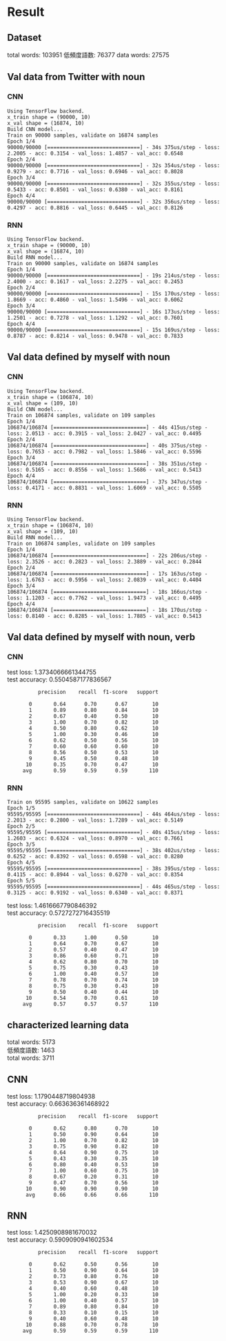 # Result

## Dataset
total words: 103951
低頻度語数: 76377
data words: 27575

## Val data from Twitter with noun
### CNN

```
Using TensorFlow backend.
x_train shape = (90000, 10)
x_val shape = (16874, 10)
Build CNN model...
Train on 90000 samples, validate on 16874 samples
Epoch 1/4
90000/90000 [==============================] - 34s 375us/step - loss: 2.2005 - acc: 0.3154 - val_loss: 1.4857 - val_acc: 0.6548
Epoch 2/4
90000/90000 [==============================] - 32s 354us/step - loss: 0.9279 - acc: 0.7716 - val_loss: 0.6946 - val_acc: 0.8028
Epoch 3/4
90000/90000 [==============================] - 32s 355us/step - loss: 0.5433 - acc: 0.8501 - val_loss: 0.6380 - val_acc: 0.8161
Epoch 4/4
90000/90000 [==============================] - 32s 356us/step - loss: 0.4297 - acc: 0.8816 - val_loss: 0.6445 - val_acc: 0.8126
```

### RNN
```
Using TensorFlow backend.
x_train shape = (90000, 10)
x_val shape = (16874, 10)
Build RNN model...
Train on 90000 samples, validate on 16874 samples
Epoch 1/4
90000/90000 [==============================] - 19s 214us/step - loss: 2.4000 - acc: 0.1617 - val_loss: 2.2275 - val_acc: 0.2453
Epoch 2/4
90000/90000 [==============================] - 15s 170us/step - loss: 1.8669 - acc: 0.4860 - val_loss: 1.5496 - val_acc: 0.6062
Epoch 3/4
90000/90000 [==============================] - 16s 173us/step - loss: 1.2501 - acc: 0.7278 - val_loss: 1.1292 - val_acc: 0.7601
Epoch 4/4
90000/90000 [==============================] - 15s 169us/step - loss: 0.8787 - acc: 0.8214 - val_loss: 0.9478 - val_acc: 0.7833
```

## Val data defined by myself with noun
### CNN
```
Using TensorFlow backend.
x_train shape = (106874, 10)
x_val shape = (109, 10)
Build CNN model...
Train on 106874 samples, validate on 109 samples
Epoch 1/4
106874/106874 [==============================] - 44s 415us/step - loss: 2.0513 - acc: 0.3915 - val_loss: 2.0427 - val_acc: 0.4495
Epoch 2/4
106874/106874 [==============================] - 40s 375us/step - loss: 0.7653 - acc: 0.7982 - val_loss: 1.5846 - val_acc: 0.5596
Epoch 3/4
106874/106874 [==============================] - 38s 351us/step - loss: 0.5165 - acc: 0.8556 - val_loss: 1.5686 - val_acc: 0.5413
Epoch 4/4
106874/106874 [==============================] - 37s 347us/step - loss: 0.4171 - acc: 0.8831 - val_loss: 1.6069 - val_acc: 0.5505
```

### RNN
```
Using TensorFlow backend.
x_train shape = (106874, 10)
x_val shape = (109, 10)
Build RNN model...
Train on 106874 samples, validate on 109 samples
Epoch 1/4
106874/106874 [==============================] - 22s 206us/step - loss: 2.3526 - acc: 0.2823 - val_loss: 2.3889 - val_acc: 0.2844
Epoch 2/4
106874/106874 [==============================] - 17s 163us/step - loss: 1.6763 - acc: 0.5956 - val_loss: 2.0839 - val_acc: 0.4404
Epoch 3/4
106874/106874 [==============================] - 18s 166us/step - loss: 1.1203 - acc: 0.7762 - val_loss: 1.9473 - val_acc: 0.4495
Epoch 4/4
106874/106874 [==============================] - 18s 170us/step - loss: 0.8140 - acc: 0.8285 - val_loss: 1.7885 - val_acc: 0.5413
```

## Val data defined by myself with noun, verb
### CNN
test loss: 1.3734066661344755  
test accuracy: 0.5504587177836567

              precision    recall  f1-score   support

           0       0.64      0.70      0.67        10
           1       0.89      0.80      0.84        10
           2       0.67      0.40      0.50        10
           3       1.00      0.70      0.82        10
           4       0.50      0.80      0.62        10
           5       1.00      0.30      0.46        10
           6       0.62      0.50      0.56        10
           7       0.60      0.60      0.60        10
           8       0.56      0.50      0.53        10
           9       0.45      0.50      0.48        10
          10       0.35      0.70      0.47        10
         avg       0.59      0.59      0.59       110

### RNN

```
Train on 95595 samples, validate on 10622 samples
Epoch 1/5
95595/95595 [==============================] - 44s 464us/step - loss: 2.2013 - acc: 0.2800 - val_loss: 1.7289 - val_acc: 0.5149
Epoch 2/5
95595/95595 [==============================] - 40s 415us/step - loss: 1.2603 - acc: 0.6324 - val_loss: 0.8970 - val_acc: 0.7661
Epoch 3/5
95595/95595 [==============================] - 38s 402us/step - loss: 0.6252 - acc: 0.8392 - val_loss: 0.6598 - val_acc: 0.8280
Epoch 4/5
95595/95595 [==============================] - 38s 395us/step - loss: 0.4115 - acc: 0.8944 - val_loss: 0.6270 - val_acc: 0.8354
Epoch 5/5
95595/95595 [==============================] - 44s 465us/step - loss: 0.3125 - acc: 0.9192 - val_loss: 0.6340 - val_acc: 0.8371
```

test loss: 1.4616667790846392  
test accuracy: 0.5727272716435519

              precision    recall  f1-score   support

           0       0.33      1.00      0.50        10
           1       0.64      0.70      0.67        10
           2       0.57      0.40      0.47        10
           3       0.86      0.60      0.71        10
           4       0.62      0.80      0.70        10
           5       0.75      0.30      0.43        10
           6       1.00      0.40      0.57        10
           7       0.78      0.70      0.74        10
           8       0.75      0.30      0.43        10
           9       0.50      0.40      0.44        10
          10       0.54      0.70      0.61        10
         avg       0.57      0.57      0.57       110

## characterized learning data

total words: 5173  
低頻度語数: 1463  
total words: 3711  

## CNN
test loss: 1.1790448719804938  
test accuracy: 0.663636361468922

              precision    recall  f1-score   support

           0       0.62      0.80      0.70        10
           1       0.50      0.90      0.64        10
           2       1.00      0.70      0.82        10
           3       0.75      0.90      0.82        10
           4       0.64      0.90      0.75        10
           5       0.43      0.30      0.35        10
           6       0.80      0.40      0.53        10
           7       1.00      0.60      0.75        10
           8       0.67      0.20      0.31        10
           9       0.47      0.70      0.56        10
          10       0.90      0.90      0.90        10
          avg      0.66      0.66      0.66       110
   
## RNN
test loss: 1.4250908981670032  
test accuracy: 0.5909090941602534

              precision    recall  f1-score   support

           0       0.62      0.50      0.56        10
           1       0.50      0.90      0.64        10
           2       0.73      0.80      0.76        10
           3       0.53      0.90      0.67        10
           4       0.40      0.60      0.48        10
           5       1.00      0.20      0.33        10
           6       1.00      0.40      0.57        10
           7       0.89      0.80      0.84        10
           8       0.33      0.10      0.15        10
           9       0.40      0.60      0.48        10
          10       0.88      0.70      0.78        10
         avg       0.59      0.59      0.59       110
